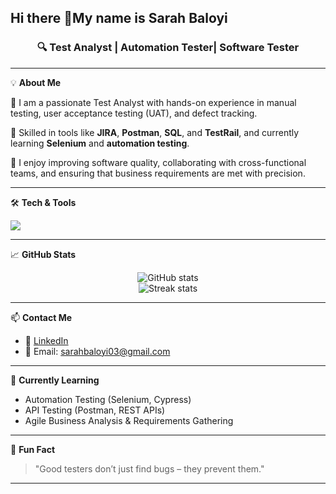 ## Hi there 👋My name is Sarah Baloyi
<h3 align="center">🔍 Test Analyst | Automation Tester| Software Tester</h3>

---

💡 **About Me**

🎯 I am a passionate Test Analyst with hands-on experience in manual testing, user acceptance testing (UAT), and defect tracking.

🔧 Skilled in tools like **JIRA**, **Postman**, **SQL**, and **TestRail**, and currently learning **Selenium** and **automation testing**.

💬 I enjoy improving software quality, collaborating with cross-functional teams, and ensuring that business requirements are met with precision.

---

🛠️ **Tech & Tools**

<p align="left">
  <img src="https://skillicons.dev/icons?i=git,jira,postman,html,css,selenium,py,github,mysql,vscode" />
</p>

---

📈 **GitHub Stats**

<p align="center">
  <img src="https://github-readme-stats.vercel.app/api?username=SarahBaloyi&show_icons=true&theme=tokyonight" alt="GitHub stats" />
  <br>
  <img src="https://github-readme-streak-stats.herokuapp.com/?user=SarahBaloyi&theme=tokyonight" alt="Streak stats" />
</p>

---

📫 **Contact Me**


- 💼 [LinkedIn](https://www.linkedin.com/in/sarah-baloyi-99607735)
- 📧 Email: sarahbaloyi03@gmail.com  

---

🌱 **Currently Learning**

- Automation Testing (Selenium, Cypress)
- API Testing (Postman, REST APIs)
- Agile Business Analysis & Requirements Gathering

---

💬 **Fun Fact**

> "Good testers don’t just find bugs – they prevent them."

---


